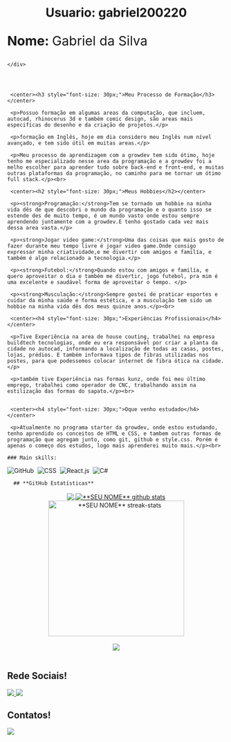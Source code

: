 <!DOCTYPE html>
<html lang="en">
<head>
    <meta charset="UTF-8">
    <meta http-equiv="X-UA-Compatible" content="IE=edge">
    <meta name="viewport" content="width=device-width, initial-scale=1.0">
</head>
<body>
     <center><h1>Usuario: gabriel200220</h1></center>
    <div>
        <p style="font-size: 30px;"><strong>Nome: </strong>Gabriel da Silva</p>
        
    </div>
     
   
    
     
     <center><h3 style="font-size: 30px;">Meu Processo de Formação</h3></center>
    
     <p>Possuo formação em algumas areas da computação, que incluem, autocad, rhinocerus 3d e também comic design, são areas mais especifícas do desenho e da criação de projetos.</p>
    
     <p>formação em Inglês, hoje em dia considero meu Inglês num nível avançado, e tem sido útil em muitas areas.</p>
    
     <p>Meu processo de aprendizagem com a growdev tem sido ótimo, hoje tenho me especializado nesse area da programação e a growdev foi a melho escolher para aprender tudo sobre back-end e front-end, e muitas outras plataformas da programação, no caminho para me tornar um ótimo full stack.</p><br>    
   
     <center><h2 style="font-size: 30px;">Meus Hobbies</h2></center>

     <p><strong>Programação:</strong>Tem se tornado um hobbie na minha vida dês de que descobri o mundo da programação e o quanto isso se estende des de muito tempo, é um mundo vasto onde estou sempre aprendendo juntamente com a growdev.E tenho gostado cada vez mais dessa area vasta.</p>
     
     <p><strong>Jogar video game:</strong>Uma das coisas que mais gosto de fazer durante meu tempo livre é jogar video game.Onde consigo expressar minha criatividade,e me divertir com amigos e familía, e também é algo relacionado a tecnologia.</p>
     
     <p><strong>Futebol:</strong>Quando estou com amigos e familía, e quero aproveitar o dia e também me divertir, jogo futebol, pra mim é uma excelente e saudável forma de aproveitar o tempo. </p>
    
     <p><strong>Musculação:</strong>Sempre gostei de praticar esportes e cuidar da minha saúde e forma estética, e a musculação tem sido um hobbie na minha vida dês dos meus quinze anos.</p><br> 

     <center><h4 style="font-size: 30px;">Experiências Profissionais</h4></center>
   
     <p>Tive Experiência na area de house couting, trabalhei na empresa buildtech tecnologias, onde eu era responsável por criar a planta da cidade no autocad, informando a localização de todas as casas, postes, lojas, prédios. E também informava tipos de fibras utilizadas nos postes, para que podessemos colocar internet de fibra ótica na cidade.</p>
    
     <p>também tive Experiência nas formas kunz, onde foi meu último emprego, trabalhei como operador de CNC, trabalhando assim na estilização das formas do sapato.</p><br>
    
     
     <center><h4 style="font-size: 30px;">Oque venho estudado</h4></center>
    
     <p>Atualmente no programa starter da growdev, onde estou estudando, tenho aprendido os conceitos de HTML e CSS, e tambem outras formas de programação que agregam junto, como git, github e style.css. Porém é apenas o começo dos estudos, logo mais aprenderei muito mais.</p><br>
    
    ### Main skills:
  ![GitHub](https://img.shields.io/badge/-GitHub-0D1117?style=for-the-badge&logo=github&labelColor=0D1117)&nbsp;
  ![CSS](https://img.shields.io/badge/-CSS-0D1117?style=for-the-badge&logo=CSS3&logoColor=1572B6&labelColor=0D1117)&nbsp;
  ![React.js](https://img.shields.io/badge/-React.js-0D1117?style=for-the-badge&logo=react&labelColor=0D1117)&nbsp;
  ![C#](https://img.shields.io/badge/-cSharp-0D1117?style=for-the-badge&logo=csharp&logoColor=purple&labelColor=0D1117)&nbsp; 
    
      ## **GitHub Estatísticas**
  <div align="center">
  <a href="https://github.com/gabriel200220">
    <img align="center" src="https://github-readme-stats.vercel.app/api/top-langs/?username=gabriel200220&theme=highcontrast&hide_langs_below=1" />
  </a>

  <a href="https://github.com/gabriel200220">
  <img align="center" src="https://github-readme-stats.vercel.app/api?username=gabriel200220&show_icons=true&theme=highcontrast&line_height=40" alt="**SEU NOME** github stats"/>
  </a>
   
    
  <a href="https://github.com/gabriel200220">
  <img align="center" height=314 src="http://github-readme-streak-stats.herokuapp.com?user=gabriel200220&theme=highcontrast&date_format=j%20M%5B%20Y%5D&ring=C2CB12&currStreakLabel=C2CB12&fire=C2CB12&sideNums=00FEFE&currStreakNum=00FEFE" alt="**SEU NOME** streak-stats"/>
  </a>
  
  </br>
    </br>
  <img  src="https://github-profile-trophy.vercel.app/?username=gabriel200220&theme=highcontrast&title=Stars,Followers,Commit,Repo&margin-w=30&margin-h=30&row=1&column=4&no-frame=true" />
  </div>

  </br>

  ## **Rede Sociais!**

  <a href="https://www.instagram.com/gabriel_vondentz19">
    <img src="https://img.shields.io/badge/Instagram-E4405F?style=for-the-badge&logo=instagram&logoColor=white" />  
  </a>
  <a href="https://www.linkedin.com/in/www.linkedin.com/in/gabriel-da-silva-/">
    <img src="https://img.shields.io/badge/LinkedIn-0077B5?style=for-the-badge&logo=linkedin&logoColor=white" />
  </a>

  </br>

  ## **Contatos!**

  <a href="https://api.whatsapp.com/send/?phone=5551980602817">
    <img src="https://img.shields.io/badge/WhatsApp-25D366?style=for-the-badge&logo=whatsapp&logoColor=white" />  
  </a>

  <br/>
  </body>
</html>
